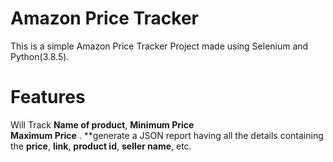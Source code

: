 # Amazon Price Tracker

This is a simple Amazon Price Tracker Project made using Selenium and Python(3.8.5). 

# Features
Will Track 
**Name of product**, 
**Minimum Price**  
**Maximum Price** .
**generate a JSON report having all the details containing the **price**, **link**, **product id**, **seller name**, etc.